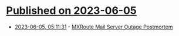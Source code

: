 # [Published on 2023-06-05](index.md)

* [2023-06-05, 05:11:31](https://lobste.rs/s/tqouvn/mxroute_mail_server_outage_postmortem) - [MXRoute Mail Server Outage Postmortem](https://mxbin.io/2DGJex)
